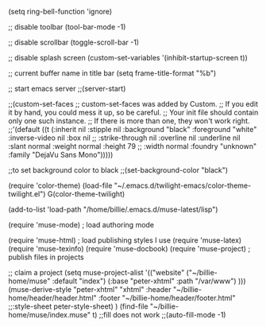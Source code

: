 (setq ring-bell-function 'ignore)

;; disable toolbar
(tool-bar-mode -1)

;; disable scrollbar
(toggle-scroll-bar -1)

;; disable splash screen
(custom-set-variables '(inhibit-startup-screen t))

;; current buffer name in title bar
(setq frame-title-format "%b")

;; start emacs server
;;(server-start)

;;(custom-set-faces
  ;; custom-set-faces was added by Custom.
  ;; If you edit it by hand, you could mess it up, so be careful.
  ;; Your init file should contain only one such instance.
  ;; If there is more than one, they won't work right.
  ;;'(default ((t (:inherit nil :stipple nil :background "black" :foreground "white" :inverse-video nil :box nil
  ;; :strike-through nil :overline nil :underline nil :slant normal :weight normal :height 79
  ;; :width normal :foundry "unknown" :family "DejaVu Sans Mono")))))

;;to set background color to black
;;(set-background-color "black")

(require 'color-theme)
(load-file "~/.emacs.d/twilight-emacs/color-theme-twilight.el")
G(color-theme-twilight)


(add-to-list 'load-path "/home/billie/.emacs.d/muse-latest/lisp")

(require 'muse-mode)     ; load authoring mode

(require 'muse-html)     ; load publishing styles I use
(require 'muse-latex)
(require 'muse-texinfo)
(require 'muse-docbook)
(require 'muse-project)  ; publish files in projects

;; claim a project
(setq muse-project-alist
      '(("website" ("~/billie-home/muse" :default "index")
         (:base "peter-xhtml" :path "/var/www")
           )))
(muse-derive-style "peter-xhtml" "xhtml"
                   :header "~/billie-home/header/header.html"
                   :footer "~/billie-home/header/footer.html"
                   ;;:style-sheet peter-style-sheet)
                   )
(find-file "~/billie-home/muse/index.muse" t)
 ;;fill does not work
 ;;(auto-fill-mode -1)

